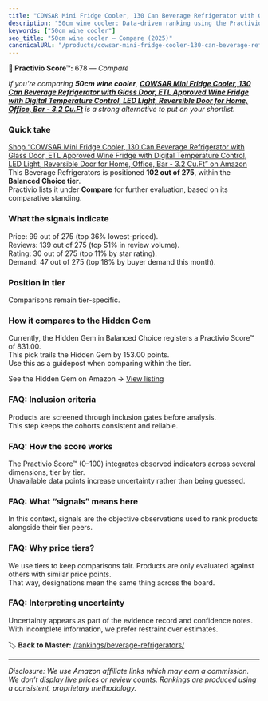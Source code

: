 ```yaml
---
title: "COWSAR Mini Fridge Cooler, 130 Can Beverage Refrigerator with Glass Door, ETL Approved Wine Fridge with Digital Temperature Control, LED Light, Reversible Door for Home, Office, Bar - 3.2 Cu.Ft"
description: "50cm wine cooler: Data-driven ranking using the Practivio Score™. Positioned by quality, value, demand, findability, momentum."
keywords: ["50cm wine cooler"]
seo_title: "50cm wine cooler — Compare (2025)"
canonicalURL: "/products/cowsar-mini-fridge-cooler-130-can-beverage-refrigerator-with-glass-door-etl-approved-wine-fridge-with-digital-temperature-control-led-light-reversible-door-for-home-office-bar-32-cuft-B0F624CF3P/"
---
```


**🛒 Practivio Score™:** 678 — _Compare_


*If you're comparing **50cm wine cooler**, **[COWSAR Mini Fridge Cooler, 130 Can Beverage Refrigerator with Glass Door, ETL Approved Wine Fridge with Digital Temperature Control, LED Light, Reversible Door for Home, Office, Bar - 3.2 Cu.Ft](https://www.amazon.com/dp/B0F624CF3P?tag=practivio-20)** is a strong alternative to put on your shortlist.*
### Quick take
[Shop “COWSAR Mini Fridge Cooler, 130 Can Beverage Refrigerator with Glass Door, ETL Approved Wine Fridge with Digital Temperature Control, LED Light, Reversible Door for Home, Office, Bar - 3.2 Cu.Ft” on Amazon](https://www.amazon.com/dp/B0F624CF3P?tag=practivio-20)
This Beverage Refrigerators is positioned **102 out of 275**, within the **Balanced Choice tier**.  
Practivio lists it under **Compare** for further evaluation, based on its comparative standing.

### What the signals indicate
Price: 99 out of 275 (top 36% lowest-priced).  
Reviews: 139 out of 275 (top 51% in review volume).  
Rating: 30 out of 275 (top 11% by star rating).  
Demand: 47 out of 275 (top 18% by buyer demand this month).

### Position in tier
Comparisons remain tier-specific.

### How it compares to the Hidden Gem
Currently, the Hidden Gem in Balanced Choice registers a Practivio Score™ of 831.00.  
This pick trails the Hidden Gem by 153.00 points.  
Use this as a guidepost when comparing within the tier.  

See the Hidden Gem on Amazon → [View listing](https://www.amazon.com/dp/B0786TJC33?tag=practivio-20)

### FAQ: Inclusion criteria
Products are screened through inclusion gates before analysis.  
This step keeps the cohorts consistent and reliable.

### FAQ: How the score works
The Practivio Score™ (0–100) integrates observed indicators across several dimensions, tier by tier.  
Unavailable data points increase uncertainty rather than being guessed.

### FAQ: What “signals” means here
In this context, signals are the objective observations used to rank products alongside their tier peers.

### FAQ: Why price tiers?
We use tiers to keep comparisons fair. Products are only evaluated against others with similar price points.  
That way, designations mean the same thing across the board.

### FAQ: Interpreting uncertainty
Uncertainty appears as part of the evidence record and confidence notes.  
With incomplete information, we prefer restraint over estimates.

<!-- Missing template for Compare/CompareWithinPriceClass -->


🏷️ **Back to Master:** [/rankings/beverage-refrigerators/](/rankings/beverage-refrigerators/)

---
_Disclosure: We use Amazon affiliate links which may earn a commission. We don’t display live prices or review counts. Rankings are produced using a consistent, proprietary methodology._
